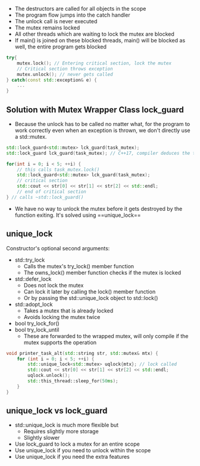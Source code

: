 - The destructors are called for all objects in the scope
- The program flow jumps into the catch handler
- The unlock call is never executed
- The mutex remains locked
- All other threads which are waiting to lock the mutex are blocked
- If main() is joined on these blocked threads, main() will be blocked as well, the entire program gets blocked

```cpp
try{
	mutex.lock(); // Entering critical section, lock the mutex
	// Critical section throws exception
	mutex.unlock(); // never gets called
} catch(const std::exception& e) {
	...
}
```

## Solution with Mutex Wrapper Class lock_guard
- Because the unlock has to be called no matter what, for the program to work correctly even when an exception is thrown, we don't directly use a std::mutex.

```cpp
std::lock_guard<std::mutex> lck_guard(task_mutex);
std::lock_guard lck_guard(task_mutex); // C++17, compiler deduces the type
```

```cpp
for(int i = 0; i < 5; ++i) {
	// this calls task_mutex.lock()
	std::lock_guard<std::mutex> lck_guard(task_mutex);
	// critical section
	std::cout << str[0] << str[1] << str[2] << std::endl;
	// end of critical section
} // calls ~std::lock_guard()
```

- We have no way to unlock the mutex before it gets destroyed by the function exiting. It's solved using ==unique_lock==
## unique_lock

Constructor's optional second arguments:
- std::try_lock
	- Calls the mutex's try_lock() member function
	- The owns_lock() member function checks if the mutex is locked
- std::defer_lock
	- Does not lock the mutex
	- Can lock it later by calling the lock() member function
	- Or by passing the std::unique_lock object to std::lock()
- std::adopt_lock
	- Takes a mutex that is already locked
	- Avoids locking the mutex twice
- bool try_lock_for()
- bool try_lock_until
	- These are forwarded to the wrapped mutex, will only compile if the mutex supports the operation

```cpp
void printer_task_alt(std::string str, std::mutex& mtx) {
    for (int i = 0; i < 5; ++i) {
        std::unique_lock<std::mutex> uqlock{mtx}; // lock called
        std::cout << str[0] << str[1] << str[2] << std::endl;
        uqlock.unlock();
        std::this_thread::sleep_for(50ms);
    }
}
```

## unique_lock vs lock_guard
- std::unique_lock is much more flexible but 
	- Requires slightly more storage
	- Slightly slower
- Use lock_guard to lock a mutex for an entire scope
- Use unique_lock if you need to unlock within the scope
- Use unique_lock if you need the extra features